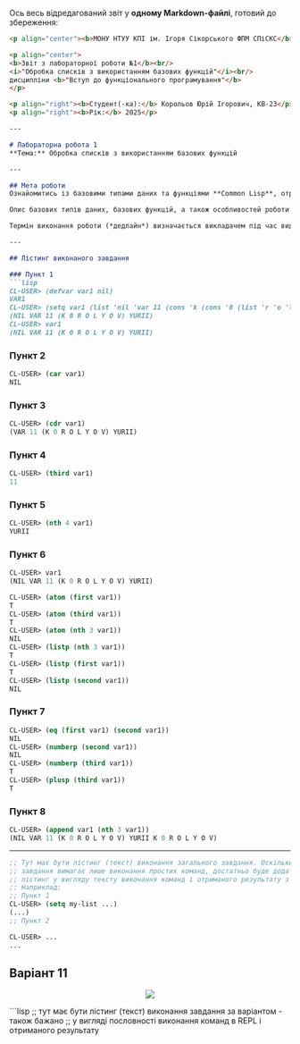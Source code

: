 Ось весь відредагований звіт у **одному Markdown-файлі**, готовий до збереження:

````markdown
<p align="center"><b>МОНУ НТУУ КПІ ім. Ігоря Сікорського ФПМ СПіСКС</b></p>

<p align="center">
<b>Звіт з лабораторної роботи №1</b><br/>
<i>"Обробка списків з використанням базових функцій"</i><br/>
дисципліни <b>"Вступ до функціонального програмування"</b>
</p>

<p align="right"><b>Студент(-ка):</b> Корольов Юрій Ігорович, КВ-23</p>
<p align="right"><b>Рік:</b> 2025</p>

---

# Лабораторна робота 1  
**Тема:** Обробка списків з використанням базових функцій  

---

## Мета роботи
Ознайомитись із базовими типами даних та функціями **Common Lisp**, отримати практичні навички роботи зі списками.  

Опис базових типів даних, базових функцій, а також особливостей роботи з REPL та внутрішньої організації списків наведено в розділах 2–5 навчального посібника.  

Термін виконання роботи (*дедлайн*) визначається викладачем під час видачі завдання.

---

## Лістинг виконаного завдання

### Пункт 1  
```lisp
CL-USER> (defvar var1 nil)
VAR1
CL-USER> (setq var1 (list 'nil 'var 11 (cons 'k (cons '0 (list 'r 'o 'l 'y 'o 'v))) 'yurii))
(NIL VAR 11 (K 0 R O L Y O V) YURII)
CL-USER> var1
(NIL VAR 11 (K 0 R O L Y O V) YURII)
````

### Пункт 2

```lisp
CL-USER> (car var1)
NIL
```

### Пункт 3

```lisp
CL-USER> (cdr var1)
(VAR 11 (K 0 R O L Y O V) YURII)
```

### Пункт 4

```lisp
CL-USER> (third var1)
11
```

### Пункт 5

```lisp
CL-USER> (nth 4 var1)
YURII
```

### Пункт 6

```lisp
CL-USER> var1
(NIL VAR 11 (K 0 R O L Y O V) YURII)

CL-USER> (atom (first var1))
T
CL-USER> (atom (third var1))
T
CL-USER> (atom (nth 3 var1))
NIL
CL-USER> (listp (nth 3 var1))
T
CL-USER> (listp (first var1))
T
CL-USER> (listp (second var1))
NIL
```

### Пункт 7

```lisp
CL-USER> (eq (first var1) (second var1))
NIL
CL-USER> (numberp (second var1))
NIL
CL-USER> (numberp (third var1))
T
CL-USER> (plusp (third var1))
T
```

### Пункт 8

```lisp
CL-USER> (append var1 (nth 3 var1))
(NIL VAR 11 (K 0 R O L Y O V) YURII K 0 R O L Y O V)
```

---


<!--
лістинг пунктів загального завдання можна навести або в одному блоці коду
із коментарями, що позначають початок виконання окремих пунктів, або ж
розділити весь лістинг на окремі блоки коду і додати для них підзаголовки
(напр. ### Пункт 1).
-->
```lisp
;; Тут має бути лістинг (текст) виконання загального завдання. Оскільки
;; завдання вимагає лише виконання простих команд, достатньо буде додати
;; лістинг у вигляду тексту виконання команд і отриманого результату з REPL
;; Наприклад:
;; Пункт 1
CL-USER> (setq my-list ...)
(...)
;; Пункт 2

CL-USER> ...
...
```
## Варіант 11
<p align="center">
<img src="lab-1-variant.png">
</p>
```lisp
;; тут має бути лістинг (текст) виконання завдання за варіантом - також бажано
;; у вигляді пословності виконання команд в REPL і отриманого результату